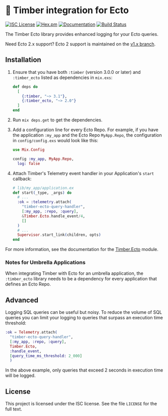 # 🌲 Timber integration for Ecto

[![ISC License](https://img.shields.io/badge/license-ISC-ff69b4.svg)](https://github.com/timberio/timber-elixir-ecto/blob/master/LICENSE)
[![Hex.pm](https://img.shields.io/hexpm/v/timber_ecto.svg?maxAge=18000=plastic)](https://hex.pm/packages/timber_ecto)
[![Documentation](https://img.shields.io/badge/hexdocs-latest-blue.svg)](https://hexdocs.pm/timber_ecto/readme.html)
[![Build Status](https://travis-ci.org/timberio/timber-elixir-ecto.svg?branch=master)](https://travis-ci.org/timberio/timber-elixir-ecto)

The Timber Ecto library provides enhanced logging for your Ecto queries.

Need Ecto 2.x support? Ecto 2 support is maintained on the [v1.x branch](https://github.com/timberio/timber-elixir-ecto/tree/v1.x).

## Installation

1. Ensure that you have both `:timber` (version 3.0.0 or later) and `:timber_ecto` listed
as dependencies in `mix.exs`:

    ```elixir
    def deps do
      [
        {:timber, "~> 3.1"},
        {:timber_ecto, "~> 2.0"}
      ]
    end
    ```

2. Run `mix deps.get` to get the dependencies.

3. Add a configuration line for every Ecto Repo. For example, if you
have the application `:my_app` and the Ecto Repo `MyApp.Repo`, the configuration
in `config/config.exs` would look like this:

    ```elixir
    use Mix.Config

    config :my_app, MyApp.Repo,
      log: false
    ```

4. Attach Timber's Telemetry event handler in your Application's `start` callback:

    ```elixir
    # lib/my_app/application.ex
    def start(_type, _args) do
      # ...
      :ok = :telemetry.attach(
        "timber-ecto-query-handler",
        [:my_app, :repo, :query],
        &Timber.Ecto.handle_event/4,
        []
      )
      # ...
      Supervisor.start_link(children, opts)
    end
    ```

For more information, see the documentation for the
[Timber.Ecto](https://hexdocs.pm/timber_ecto/Timber.Ecto.html) module.

### Notes for Umbrella Applications

When integrating Timber with Ecto for an umbrella application, the
`:timber_ecto` library needs to be a dependency for every application that
defines an Ecto Repo.

## Advanced

Logging SQL queries can be useful but noisy. To reduce the volume of SQL queries
you can limit your logging to queries that surpass an execution time threshold:

```elixir
:ok = Telemetry.attach(
  "timber-ecto-query-handler",
  [:my_app, :repo, :query],
  Timber.Ecto,
  :handle_event,
  [query_time_ms_threshold: 2_000]
  )
```

In the above example, only queries that exceed 2 seconds in execution
time will be logged.

## License

This project is licensed under the ISC license. See the file `LICENSE` for the
full text.
